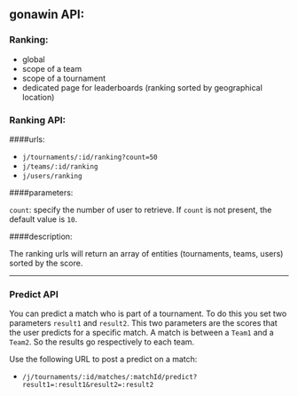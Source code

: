 ## gonawin API:

### Ranking:

* global
* scope of a team
* scope of a tournament
* dedicated page for leaderboards (ranking sorted by geographical location)

### Ranking API: 
####urls:

* `j/tournaments/:id/ranking?count=50`
* `j/teams/:id/ranking`
* `j/users/ranking`

####parameters:

`count`: specify the number of user to retrieve. If `count` is not present, the default value is `10`.

####description:

The ranking urls will return an array of entities (tournaments, teams, users) sorted by the score.

-------------

### Predict API

You can predict a match who is part of a tournament. To do this you set two parameters `result1` and `result2`. This two parameters are the scores that the user predicts for a specific match. A match is between a `Team1` and a `Team2`. So the results go respectively to each team.

Use the following URL to post a predict on a match:
* `/j/tournaments/:id/matches/:matchId/predict?result1=:result1&result2=:result2`



